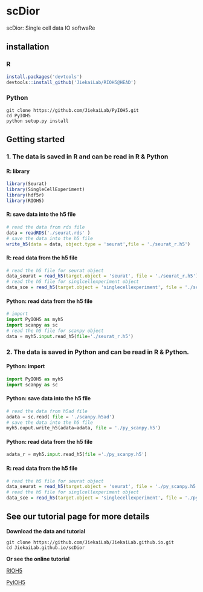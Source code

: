 # scDior
scDior: Single cell data IO softwaRe

## installation

### R

```R
install.packages('devtools')
devtools::install_github('JiekaiLab/RIOH5@HEAD')
```

### Python

```shell
git clone https://github.com/JiekaiLab/PyIOH5.git
cd PyIOH5
python setup.py install
```



## Getting started

### 1. The data is saved in R and can be read in R & Python

#### R: library

```R
library(Seurat)
library(SingleCellExperiment)
library(hdf5r)
library(RIOH5)
```

#### R: save data into the h5 file

```R
# read the data from rds file
data = readRDS('./seurat.rds' )
# save the data into the h5 file 
write_h5(data = data, object.type = 'seurat',file = './seurat_r.h5')
```

#### R: read data from the h5 file

```R
# read the h5 file for seurat object
data_seurat = read_h5(target.object = 'seurat', file = './seurat_r.h5')
# read the h5 file for singlcellexperiment object
data_sce = read_h5(target.object = 'singlecellexperiment', file = './seurat_r.h5')
```

 #### Python: read data from the h5 file

```python
# import 
import PyIOH5 as myh5
import scanpy as sc
# read the h5 file for scanpy object
data = myh5.input.read_h5(file='./seurat_r.h5')
```



### 2. The data is saved in Python and can be read in R & Python.

#### Python: import

```Python
import PyIOH5 as myh5
import scanpy as sc
```

#### Python: save data into the h5 file

```Python
# read the data from h5ad file
adata = sc.read( file = './scanpy.h5ad')
# save the data into the h5 file 
myh5.ouput.write_h5(adata=adata, file = './py_scanpy.h5')
```

#### Python: read data from the h5 file

```Python
adata_r = myh5.input.read_h5(file ='./py_scanpy.h5')
```

#### R: read data from the h5 file 

```R
# read the h5 file for seurat object
data_seurat = read_h5(target.object = 'seurat', file = './py_scanpy.h5')
# read the h5 file for singlcellexperiment object
data_sce = read_h5(target.object = 'singlecellexperiment', file = './py_scanpy.h5')
```



 ## See our tutorial page for more details 

**Download the data and tutorial** 

```shell
git clone https://github.com/JiekaiLab/JiekaiLab.github.io.git
cd JiekaiLab.github.io/scDior
```

**Or see the online tutorial**

[RIOH5](https://jiekailab.github.io/scDior/sc_data_IO_r.html)

[PyIOH5](https://jiekailab.github.io/scDior/sc_data_IO_python.html)



